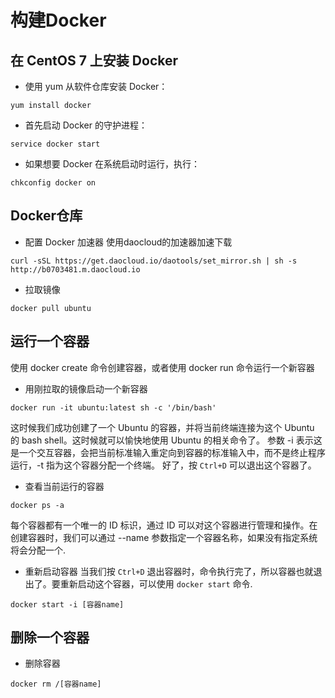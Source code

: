# 构建Docker
## 在 CentOS 7 上安装 Docker
- 使用 yum 从软件仓库安装 Docker：
```
yum install docker
```
- 首先启动 Docker 的守护进程：
```
service docker start
```
- 如果想要 Docker 在系统启动时运行，执行：
```
chkconfig docker on
```

## Docker仓库
- 配置 Docker 加速器
使用daocloud的加速器加速下载
```
curl -sSL https://get.daocloud.io/daotools/set_mirror.sh | sh -s http://b0703481.m.daocloud.io
```
- 拉取镜像
```
docker pull ubuntu
```

## 运行一个容器
使用 docker create 命令创建容器，或者使用 docker run 命令运行一个新容器
- 用刚拉取的镜像启动一个新容器
```
docker run -it ubuntu:latest sh -c '/bin/bash'
```
这时候我们成功创建了一个 Ubuntu 的容器，并将当前终端连接为这个 Ubuntu 的 bash shell。这时候就可以愉快地使用 Ubuntu 的相关命令了。
参数 -i 表示这是一个交互容器，会把当前标准输入重定向到容器的标准输入中，而不是终止程序运行，-t 指为这个容器分配一个终端。
好了，按 `Ctrl+D` 可以退出这个容器了。

- 查看当前运行的容器
```
docker ps -a
```
每个容器都有一个唯一的 ID 标识，通过 ID 可以对这个容器进行管理和操作。在创建容器时，我们可以通过 --name 参数指定一个容器名称，如果没有指定系统将会分配一个.
- 重新启动容器
当我们按 `Ctrl+D` 退出容器时，命令执行完了，所以容器也就退出了。要重新启动这个容器，可以使用 `docker start` 命令.
```
docker start -i [容器name]
```

## 删除一个容器
- 删除容器
```
docker rm /[容器name]
```
